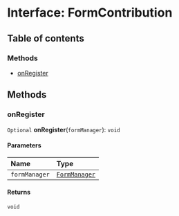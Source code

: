 # Interface: FormContribution

## Table of contents

### Methods

* [onRegister](/en/auto-docs/form-core/interfaces/FormContribution.md#onregister)

## Methods

### onRegister

`Optional` **onRegister**(`formManager`): `void`

#### Parameters

| Name | Type |
| :------ | :------ |
| `formManager` | [`FormManager`](/en/auto-docs/form-core/classes/FormManager.md) |

#### Returns

`void`
